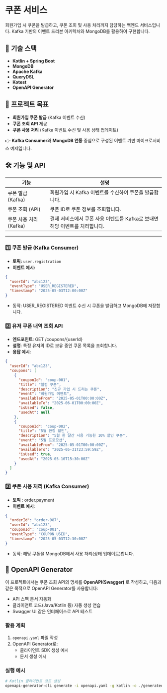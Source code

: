 # 쿠폰 서비스

회원가입 시 쿠폰을 발급하고, 쿠폰 조회 및 사용 처리까지 담당하는 백엔드 서비스입니다. Kafka 기반의 이벤트 드리븐 아키텍처와 MongoDB를 활용하여 구현합니다.

## 🚀 기술 스택

- **Kotlin + Spring Boot**
- **MongoDB**
- **Apache Kafka**
- **QueryDSL**
- **Kotest**
- **OpenAPI Generator**

## 🎯 프로젝트 목표

- **회원가입 쿠폰 발급** (Kafka 이벤트 수신)
- **쿠폰 조회 API** 제공
- **쿠폰 사용 처리** (Kafka 이벤트 수신 및 사용 상태 업데이트)

👉 **Kafka Consumer**와 **MongoDB 연동** 중심으로 구성된 이벤트 기반 마이크로서비스 예제입니다.

## 🛠️ 기능 및 API

| 기능                          | 설명                                                                          |
|-------------------------------|-------------------------------------------------------------------------------|
| 쿠폰 발급 (Kafka)             | 회원가입 시 Kafka 이벤트를 수신하여 쿠폰을 발급합니다.                        |
| 쿠폰 조회 (API)               | 쿠폰 ID로 쿠폰 정보를 조회합니다.                                            |
| 쿠폰 사용 처리 (Kafka)        | 결제 서비스에서 쿠폰 사용 이벤트를 Kafka로 보내면 해당 이벤트를 처리합니다.    |

---

### 1️⃣ 쿠폰 발급 (Kafka Consumer)

- **토픽:** `user.registration`
- **이벤트 예시:**

```json
{
  "userId": "abc123",
  "eventType": "USER_REGISTERED",
  "timestamp": "2025-05-03T12:00:00Z"
}
```
* 동작: USER_REGISTERED 이벤트 수신 시 쿠폰을 발급하고 MongoDB에 저장합니다.

### 2️⃣ 유저 쿠폰 내역 조회 API

- **엔드포인트**: GET /coupons/{userId}
- **설명**: 특정 유저의 ID로 보유 중인 쿠폰 목록을 조회합니다.
- **응답 예시**:

```json
{
  "userId": "abc123",
  "coupons": [
    {
      "couponId": "coup-001",
      "title": "웰컴 쿠폰",
      "description": "신규 가입 시 드리는 쿠폰",
      "event": "회원가입 이벤트",
      "availableFrom": "2025-05-01T00:00:00Z",
      "availableTo": "2025-06-01T00:00:00Z",
      "isUsed": false,
      "usedAt": null
    },
    {
      "couponId": "coup-002",
      "title": "5월 한정 할인",
      "description": "5월 한 달간 사용 가능한 10% 할인 쿠폰",
      "event": "5월 프로모션",
      "availableFrom": "2025-05-01T00:00:00Z",
      "availableTo": "2025-05-31T23:59:59Z",
      "isUsed": true,
      "usedAt": "2025-05-10T15:30:00Z"
    }
  ]
}
```

### 3️⃣ 쿠폰 사용 처리 (Kafka Consumer)
- **토픽** : order.payment
- **이벤트 예시**:

```json
{
  "orderId": "order-987",
  "userId": "abc123",
  "couponId": "coup-001",
  "eventType": "COUPON_USED",
  "timestamp": "2025-05-03T12:30:00Z"
}
```
* 동작: 해당 쿠폰을 MongoDB에서 사용 처리(상태 업데이트)합니다.

## 📖 OpenAPI Generator

이 프로젝트에서는 쿠폰 조회 API의 명세를 **OpenAPI(Swagger)** 로 작성하고, 다음과 같은 목적으로 OpenAPI Generator를 사용합니다:

- API 스펙 문서 자동화
- 클라이언트 코드(Java/Kotlin 등) 자동 생성 연습
- Swagger UI 같은 인터페이스로 API 테스트

### 활용 계획

1. `openapi.yaml` 파일 작성
2. OpenAPI Generator로:
   - 클라이언트 SDK 생성 예시
   - 문서 생성 예시

### 실행 예시

```bash
# Kotlin 클라이언트 코드 생성
openapi-generator-cli generate -i openapi.yaml -g kotlin -o ./generated-client
```
